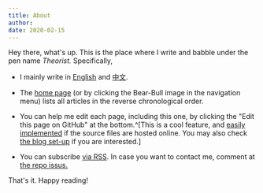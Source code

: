 ```yaml
---
title: About
author:
date: 2020-02-15
---
```


Hey there, what's up. 
This is the place where I write and babble under the pen name _Theorist._ Specifically,

- I mainly write in [English](/en/) and [中文](/cn/).

- The [home page](/) (or by clicking the Bear-Bull image in the navigation menu) lists all articles in the reverse chronological order. 

- You can help me edit each page, including this one, by clicking the "Edit this page on GitHub" at the bottom.^[This is a cool feature, and [easily implemented](https://github.com/yihui/hugo-xmin/pull/6) if the source files are hosted online. You may also check [the blog set-up](/en/2019/07/blog-setup/) if you are interested.]

- You can subscribe [via RSS](/index.xml). In case you want to contact me, comment at [the repo issus.](https://github.com/applied-theorist/blog/issues)  

That's it. Happy reading!